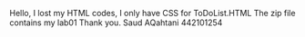 Hello, I lost my HTML codes, I only have CSS for ToDoList.HTML
The zip file contains my lab01
Thank you.
Saud AQahtani
442101254